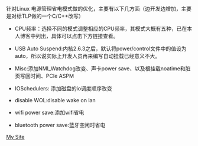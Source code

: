 针对Linux 电源管理省电模式做的优化，主要有以下几方面（边开发边增加，主要是对标TLP做的一个C/C++改写）
- CPU频率：选择不同的模式调整相应的CPU频率，其模式大概有五种，已在本人博客中列出，具体可以点击下方链接查看。

- USB Auto Suspend:内核2.6.3之后，默认将power/control文件中的值设为auto，所以说实际上开发人员再来编写自动挂载已经意义不大。

- Misc:添加NMI_Watchdog改变、声卡power save、以及根挂载noatime和脏页写回时间、PCIe ASPM

- IOSchedulers: 添加磁盘的io调度顺序改变

- disable WOL:disable wake on lan

- wifi power save:添加wifi省电

- bluetooth power save:蓝牙空闲时省电

[My Site](https://liyiping.cn)
